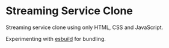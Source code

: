 # Streaming Service Clone

Streaming service clone using only HTML, CSS and JavaScript.

Experimenting with [esbuild](https://esbuild.github.io/) for bundling.
